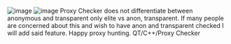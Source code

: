 ![image](https://github.com/offemcodes/Proxy-Checker/assets/163783720/62358346-0f19-4668-b2a8-638402bb2093)
![image](https://github.com/offemcodes/Proxy-Checker/assets/163783720/7f067b30-4d19-4120-a619-eec19b2e15f3)
Proxy Checker does not differentiate between anonymous and transparent only elite vs anon, transparent. If many people are concerned about this and wish to have anon and transparent checked I will add said feature. 
Happy proxy hunting.
QT/C++/Proxy Checker
